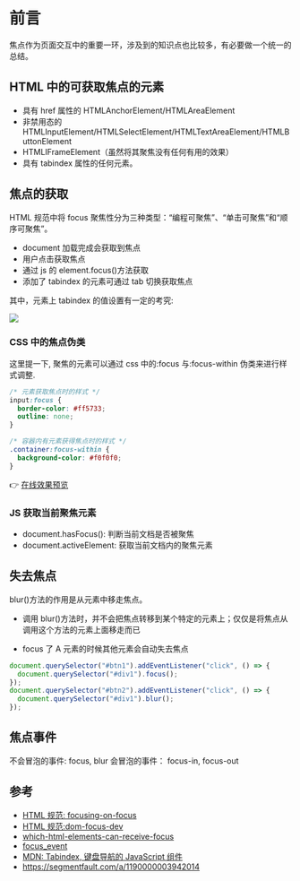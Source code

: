 # 前言

焦点作为页面交互中的重要一环，涉及到的知识点也比较多，有必要做一个统一的总结。

## HTML 中的可获取焦点的元素

- 具有 href 属性的 HTMLAnchorElement/HTMLAreaElement
- 非禁用态的 HTMLInputElement/HTMLSelectElement/HTMLTextAreaElement/HTMLButtonElement
- HTMLIFrameElement（虽然将其聚焦没有任何有用的效果）
- 具有 tabindex 属性的任何元素。

## 焦点的获取

HTML 规范中将 focus 聚焦性分为三种类型：“编程可聚焦”、“单击可聚焦”和“顺序可聚焦”。

- document 加载完成会获取到焦点
- 用户点击获取焦点
- 通过 js 的 element.focus()方法获取
- 添加了 tabindex 的元素可通过 tab 切换获取焦点

其中，元素上 tabindex 的值设置有一定的考究:

![](https://cdn.jsdelivr.net/gh/chenxiaoyao6228/cloudimg@main/2023/html-focus-1.png)

### CSS 中的焦点伪类

这里提一下, 聚焦的元素可以通过 css 中的:focus 与:focus-within 伪类来进行样式调整.

```css
/* 元素获取焦点时的样式 */
input:focus {
  border-color: #ff5733;
  outline: none;
}

/* 容器内有元素获得焦点时的样式 */
.container:focus-within {
  background-color: #f0f0f0;
}
```

👉 [在线效果预览](https://chenxiaoyao6228.github.io/html-preview/?https://github.com/chenxiaoyao6228/fe-notes/blob/main/文本输入/_demo/focus-manament/focus.html)

### JS 获取当前聚焦元素

- document.hasFocus(): 判断当前文档是否被聚焦
- document.activeElement: 获取当前文档内的聚焦元素

## 失去焦点

blur()方法的作用是从元素中移走焦点。

- 调用 blur()方法时，并不会把焦点转移到某个特定的元素上；仅仅是将焦点从调用这个方法的元素上面移走而已

- focus 了 A 元素的时候其他元素会自动失去焦点

```js
document.querySelector("#btn1").addEventListener("click", () => {
  document.querySelector("#div1").focus();
});
document.querySelector("#btn2").addEventListener("click", () => {
  document.querySelector("#div1").blur();
});
```

## 焦点事件

不会冒泡的事件: focus, blur
会冒泡的事件： focus-in, focus-out

## 参考

- [HTML 规范: focusing-on-focus](https://blog.whatwg.org/focusing-on-focus)
- [HTML 规范:dom-focus-dev](https://html.spec.whatwg.org/multipage/interaction.html#dom-focus-dev)
- [which-html-elements-can-receive-focus](https://stackoverflow.com/questions/1599660/which-html-elements-can-receive-focus)
- [focus_event](https://developer.mozilla.org/zh-CN/docs/Web/API/Element/focus_event)
- [MDN: Tabindex, 键盘导航的 JavaScript 组件](https://developer.mozilla.org/zh-CN/docs/Web/Accessibility/Keyboard-navigable_JavaScript_widgets)
- https://segmentfault.com/a/1190000003942014
